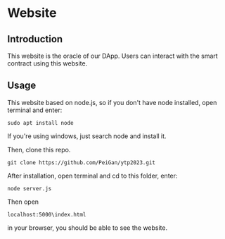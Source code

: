 # Website

## Introduction
This website is the oracle of our DApp. Users can interact with the smart contract using this website.

## Usage
This website based on node.js, so if you don't have node installed, open terminal and enter:

```shell
sudo apt install node
```

If you're using windows, just search node and install it.

Then, clone this repo.

```shell
git clone https://github.com/PeiGan/ytp2023.git
```

After installation, open terminal and cd to this folder, enter:

```shell
node server.js
```

Then open

```
localhost:5000\index.html
```

 in your browser, you should be able to see the website.